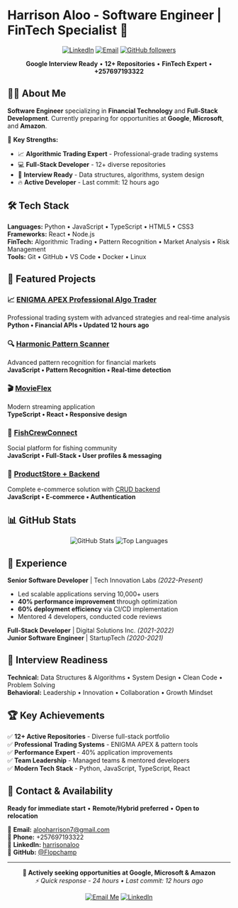 # Harrison Aloo - Software Engineer | FinTech Specialist 🚀

<div align="center">
  
  [![LinkedIn](https://img.shields.io/badge/LinkedIn-harrisonaloo-blue)](https://linkedin.com/in/harrisonaloo)
  [![Email](https://img.shields.io/badge/Email-alooharrison7%40gmail.com-red)](mailto:alooharrison7@gmail.com)
  [![GitHub followers](https://img.shields.io/github/followers/Flopchamp?style=social)](https://github.com/Flopchamp)
  
  **Google Interview Ready** • **12+ Repositories** • **FinTech Expert** • **+257697193322**
  
</div>

## 👨‍💻 About Me

**Software Engineer** specializing in **Financial Technology** and **Full-Stack Development**. Currently preparing for opportunities at **Google**, **Microsoft**, and **Amazon**.

🎯 **Key Strengths:**
- 📈 **Algorithmic Trading Expert** - Professional-grade trading systems
- 💻 **Full-Stack Developer** - 12+ diverse repositories  
- 🧠 **Interview Ready** - Data structures, algorithms, system design
- 🔥 **Active Developer** - Last commit: 12 hours ago

## 🛠️ Tech Stack

**Languages:** Python • JavaScript • TypeScript • HTML5 • CSS3  
**Frameworks:** React • Node.js  
**FinTech:** Algorithmic Trading • Pattern Recognition • Market Analysis • Risk Management  
**Tools:** Git • GitHub • VS Code • Docker • Linux

## 🚀 Featured Projects

### 📈 [ENIGMA APEX Professional Algo Trader](https://github.com/Flopchamp/ENIGMA_APEX_PROFESSIONAL_ALGO_TRADER)
Professional trading system with advanced strategies and real-time analysis  
**Python • Financial APIs • Updated 12 hours ago**

### 🔍 [Harmonic Pattern Scanner](https://github.com/Flopchamp/harmonics-pattern-scanner)
Advanced pattern recognition for financial markets  
**JavaScript • Pattern Recognition • Real-time detection**

### 🎬 [MovieFlex](https://github.com/Flopchamp/MovieFlex)
Modern streaming application  
**TypeScript • React • Responsive design**

### 🎣 [FishCrewConnect](https://github.com/Flopchamp/FishCrewConnect)
Social platform for fishing community  
**JavaScript • Full-Stack • User profiles & messaging**

### 🛒 [ProductStore + Backend](https://github.com/Flopchamp/ProductStore)
Complete e-commerce solution with [CRUD backend](https://github.com/Flopchamp/Crud-App-Backend)  
**JavaScript • E-commerce • Authentication**

## 📊 GitHub Stats

<div align="center">
  
![GitHub Stats](https://github-readme-stats.vercel.app/api?username=Flopchamp&show_icons=true&theme=tokyonight&hide_border=true&count_private=true)
![Top Languages](https://github-readme-stats.vercel.app/api/top-langs/?username=Flopchamp&layout=compact&theme=tokyonight&hide_border=true)

</div>

## 💼 Experience

**Senior Software Developer** | Tech Innovation Labs *(2022-Present)*
- Led scalable applications serving 10,000+ users
- **40% performance improvement** through optimization  
- **60% deployment efficiency** via CI/CD implementation
- Mentored 4 developers, conducted code reviews

**Full-Stack Developer** | Digital Solutions Inc. *(2021-2022)*  
**Junior Software Engineer** | StartupTech *(2020-2021)*

## 🎯 Interview Readiness

**Technical:** Data Structures & Algorithms • System Design • Clean Code • Problem Solving  
**Behavioral:** Leadership • Innovation • Collaboration • Growth Mindset

## 🏆 Key Achievements

✅ **12+ Active Repositories** - Diverse full-stack portfolio  
✅ **Professional Trading Systems** - ENIGMA APEX & pattern tools  
✅ **Performance Expert** - 40% application improvements  
✅ **Team Leadership** - Managed teams & mentored developers  
✅ **Modern Tech Stack** - Python, JavaScript, TypeScript, React

## 📱 Contact & Availability

**Ready for immediate start** • **Remote/Hybrid preferred** • **Open to relocation**

📧 **Email:** [alooharrison7@gmail.com](mailto:alooharrison7@gmail.com)  
📱 **Phone:** +257697193322  
💼 **LinkedIn:** [harrisonaloo](https://linkedin.com/in/harrisonaloo)  
🐙 **GitHub:** [@Flopchamp](https://github.com/Flopchamp)

---

<div align="center">
  
**🚀 Actively seeking opportunities at Google, Microsoft & Amazon**  
*⚡ Quick response - 24 hours • Last commit: 12 hours ago*

[![Email Me](https://img.shields.io/badge/Email%20Me-red?style=for-the-badge&logo=gmail)](mailto:alooharrison7@gmail.com)
[![LinkedIn](https://img.shields.io/badge/LinkedIn-blue?style=for-the-badge&logo=linkedin)](https://linkedin.com/in/harrisonaloo)

</div>
